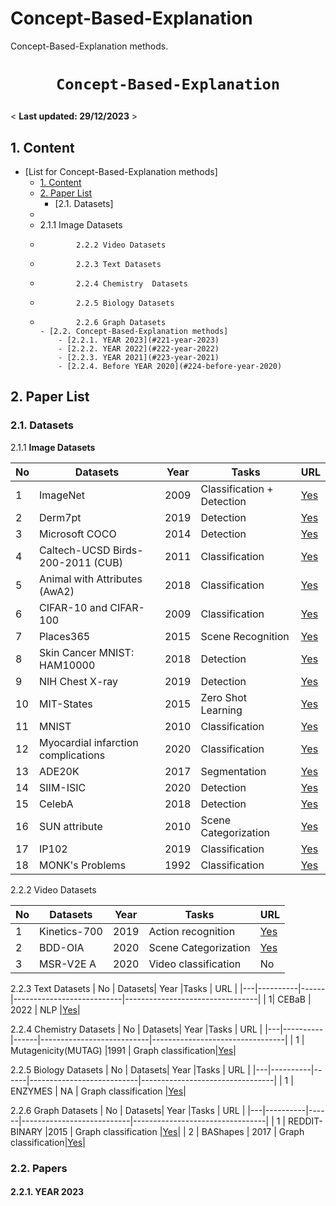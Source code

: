 # Concept-Based-Explanation


Concept-Based-Explanation methods.



# <p align=center>`Concept-Based-Explanation`


< **Last updated: 29/12/2023** >


##  1. Content


- [List for Concept-Based-Explanation methods]
	- [1. Content](#1-content)
	- [2. Paper List](#2-paper-list)
		- [2.1. Datasets]
  - 
  - 2.1.1 Image Datasets
  - 			2.2.2 Video Datasets
  - 			2.2.3 Text Datasets
  - 			2.2.4 Chemistry  Datasets
  - 			2.2.5 Biology Datasets
  - 			2.2.6 Graph Datasets
		- [2.2. Concept-Based-Explanation methods] 
			- [2.2.1. YEAR 2023](#221-year-2023)
			- [2.2.2. YEAR 2022](#222-year-2022)
			- [2.2.3. YEAR 2021](#223-year-2021)
			- [2.2.4. Before YEAR 2020](#224-before-year-2020)
     
		
    

##  2. Paper List

###  2.1. Datasets 
2.1.1 **Image Datasets** 

| No | Datasets| Year |Tasks 			  | URL				    |
|---|----------|------|---------------------------|---------------------------------|
| 1 | ImageNet | 2009 | Classification + Detection | [Yes](http://www.image-net.org/) |
| 2 | Derm7pt  | 2019 | Detection                 | [Yes](https://derm.cs.sfu.ca/Welcome.html) |
| 3 | Microsoft COCO | 2014 | Detection | [Yes](https://cocodataset.org/) |
| 4 | Caltech-UCSD Birds-200-2011 (CUB) | 2011 | Classification | [Yes](https://www.vision.caltech.edu/datasets/cub_200_2011/) |
| 5 | Animal with Attributes (AwA2) | 2018 | Classification | [Yes](https://paperswithcode.com/dataset/awa2-1) |
| 6 | CIFAR-10 and CIFAR-100 | 2009 | Classification | [Yes](https://www.cs.toronto.edu/~kriz/cifar.html) |
| 7 | Places365 | 2015 | Scene Recognition | [Yes](https://paperswithcode.com/dataset/places365) |
| 8 | Skin Cancer MNIST: HAM10000 | 2018 | Detection | [Yes](https://www.kaggle.com/datasets/kmader/skin-cancer-mnist-ham10000) |
| 9 | NIH Chest X-ray | 2019 | Detection | [Yes](https://datasets.activeloop.ai/docs/ml/datasets/nih-chest-x-ray-dataset/) |
| 10 | MIT-States | 2015 | Zero Shot Learning | [Yes](http://web.mit.edu/phillipi/Public/states_and_transformations/index.html) |
| 11 | MNIST | 2010 | Classification | [Yes](http://yann.lecun.com/exdb/mnist/) |
| 12 | Myocardial infarction complications | 2020 | Classification | [Yes](https://archive.ics.uci.edu/dataset/579/myocardial+infarction+complications) |
| 13 | ADE20K | 2017 | Segmentation | [Yes](https://groups.csail.mit.edu/vision/datasets/ADE20K/) |
| 14 | SIIM-ISIC | 2020 | Detection | [Yes](https://www.kaggle.com/c/siim-isic-melanoma-classification/overview) |
| 15 | CelebA | 2018 | Detection | [Yes](http://mmlab.ie.cuhk.edu.hk/projects/CelebA.html) |
| 16 | SUN attribute | 2010 | Scene Categorization | [Yes](https://vision.princeton.edu/projects/2010/SUN/) |
| 17 | IP102 | 2019 | Classification | [Yes](https://github.com/xpwu95/IP102) |
| 18 | MONK's Problems | 1992 | Classification | [Yes](https://archive.ics.uci.edu/dataset/70/monk+s+problems) |


2.2.2 Video Datasets

| No | Datasets| Year |Tasks 			  | URL				    |
|---|----------|------|---------------------------|---------------------------------|
| 1  | Kinetics-700  | 2019 |Action recognition           | [Yes](https://github.com/open-mmlab/mmaction2/blob/main/tools/data/kinetics/README.md)    |
| 2  | BDD-OIA       | 2020 |Scene Categorization   | [Yes](https://drive.google.com/drive/folders/1NzF-UKaakHRNcyghtaWDmc-Vpem7lyQ6)    | 
| 3  | MSR-V2E A     | 2020 | Video classification       | No                     | 

2.2.3 Text Datasets
| No | Datasets| Year |Tasks 			  | URL				    |
|---|----------|------|---------------------------|---------------------------------|
|  1| CEBaB    | 2022 | NLP			   |[Yes](https://cebabing.github.io/CEBaB/)|



2.2.4 Chemistry  Datasets
| No | Datasets| Year |Tasks 			  | URL				    |
|---|----------|------|---------------------------|---------------------------------|
| 1 | Mutagenicity(MUTAG) |1991 | Graph classification|[Yes](https://paperswithcode.com/sota/graph-classification-on-mutag)|

2.2.5 Biology Datasets
| No | Datasets| Year |Tasks 			  | URL				    |
|---|----------|------|---------------------------|---------------------------------|
| 1 | ENZYMES  | NA | Graph classification |[Yes](https://paperswithcode.com/dataset/enzymes)|




2.2.6 Graph Datasets
| No | Datasets| Year |Tasks 			  | URL				    |
|---|----------|------|---------------------------|---------------------------------|
| 1 | REDDIT-BINARY |2015 | Graph classification |[Yes](https://paperswithcode.com/dataset/reddit-binary)|
| 2 | BAShapes | 2017 | Graph classification|[Yes](https://pytorch-geometric.readthedocs.io/en/latest/generated/torch_geometric.datasets.BAShapes.html#torch-geometric-datasets-bashapes)|

###  2.2. Papers


####  2.2.1. YEAR 2023
